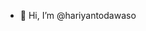 - 👋 Hi, I’m @hariyantodawaso

<!---
hariyantodawaso/hariyantodawaso is a ✨ special ✨ repository because its `README.md` (this file) appears on your GitHub profile.
You can click the Preview link to take a look at your changes.
--->
